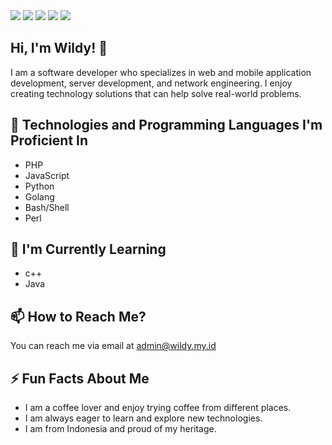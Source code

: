 <div class="github-card" data-theme="github_dark">
    <img src="http://github-profile-summary-cards.vercel.app/api/cards/profile-details?username=wildy8283&theme=github_dark">
    <img src="http://github-profile-summary-cards.vercel.app/api/cards/repos-per-language?username=wildy8283&theme=github_dark">
    <img src="http://github-profile-summary-cards.vercel.app/api/cards/most-commit-language?username=wildy8283&theme=github_dark">
    <img src="http://github-profile-summary-cards.vercel.app/api/cards/stats?username=wildy8283&theme=github_dark">
    <img src="http://github-profile-summary-cards.vercel.app/api/cards/productive-time?username=wildy8283&theme=github_dark&utcOffset=7">
</div>

## Hi, I'm Wildy! 👋
I am a software developer who specializes in web and mobile application development, server development, and network engineering. I enjoy creating technology solutions that can help solve real-world problems.

## 🔭 Technologies and Programming Languages I'm Proficient In
* PHP
* JavaScript
* Python
* Golang
* Bash/Shell
* Perl

## 🌱 I'm Currently Learning
* c++
* Java

## 📫 How to Reach Me?
You can reach me via email at admin@wildy.my.id

## ⚡ Fun Facts About Me
* I am a coffee lover and enjoy trying coffee from different places.
* I am always eager to learn and explore new technologies.
* I am from Indonesia and proud of my heritage.
